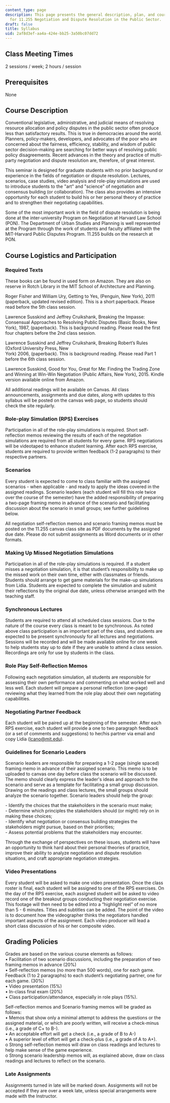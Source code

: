 ```yaml
---
content_type: page
description: This page presents the general description, plan, and course policies
  for 11.255 Negotiation and Dispute Resolution in the Public Sector.
draft: false
title: Syllabus
uid: 2af8d3ef-aa4a-424e-bb25-3a50bc07dd72
---
```

## Class Meeting Times

2 sessions / week; 2 hours / session

## Prerequisites

None

## Course Description

Conventional legislative, administrative, and judicial means of resolving resource allocation and policy disputes in the public sector often produce less than satisfactory results. This is true in democracies around the world. Planners, policy-makers, developers, and advocates of the poor who are concerned about the fairness, efficiency, stability, and wisdom of public sector decision-making are searching for better ways of resolving public policy disagreements. Recent advances in the theory and practice of multi-party negotiation and dispute resolution are, therefore, of great interest. 

This seminar is designed for graduate students with no prior background or experience in the fields of negotiation or dispute resolution. Lectures, scenarios, case studies, video analysis and role-play simulations are used to introduce students to the "art" and "science" of negotiation and consensus building (or collaboration). The class also provides an intensive opportunity for each student to build his or her personal theory of practice and to strengthen their negotiating capabilities. 

Some of the most important work in the field of dispute resolution is being done at the inter-university Program on Negotiation at Harvard Law School (PON). The Department of Urban Studies and Planning is well represented at the Program through the work of students and faculty affiliated with the MIT-Harvard Public Disputes Program. 11.255 builds on the research at PON. 

## Course Logistics and Participation 

### Required Texts 

These books can be found in used form on Amazon. They are also on reserve in Rotch Library in the MIT School of Architecture and Planning.  

Roger Fisher and William Ury, Getting to Yes, (Penguin, New York), 2011 (paperback, updated revised edition). This is a short paperback. Please read before the 5th class session. 

Lawrence Susskind and Jeffrey Cruikshank, Breaking the Impasse: Consensual Approaches to Resolving Public Disputes (Basic Books, New York), 1987, (paperback). This is background reading. Please read the first four chapters before the 2nd class session. 

Lawrence Susskind and Jeffrey Cruikshank, Breaking Robert’s Rules (Oxford University Press, New    
York) 2006, (paperback). This is background reading. Please read Part 1 before the 6th class session. 

Lawrence Susskind, Good for You, Great for Me: Finding the Trading Zone and Winning at Win-Win Negotiation (Public Affairs, New York), 2015. Kindle version available online from Amazon. 

All additional readings will be available on Canvas. All class announcements, assignments and due dates, along with updates to this syllabus will be posted on the canvas web page, so students should check the site regularly. 

### Role-play Simulation (RPS) Exercises

Participation in all of the role-play simulations is required. Short self-reflection memos reviewing the results of each of the negotiation simulations are required from all students for every game. RPS negotiations will be videotaped to enhance student learning. After each RPS exercise, students are required to provide written feedback (1-2 paragraphs) to their respective partners. 

### Scenarios

Every student is expected to come to class familiar with the assigned scenarios - when applicable - and ready to apply the ideas covered in the assigned readings. Scenario leaders (each student will fill this role twice over the course of the semester) have the added responsibility of preparing a two-page framing memo in advance of the scenario and facilitating discussion about the scenario in small groups; see further guidelines below. 

All negotiation self-reflection memos and scenario framing memos must be posted on the 11.255 canvas class site as PDF documents by the assigned due date. Please do not submit assignments as Word documents or in other formats.

### Making Up Missed Negotiation Simulations

Participation in all of the role-play simulations is required. If a student misses a negotiation simulation, it is that student’s responsibility to make up the missed work on their own time, either with classmates or friends. Students should arrange to get game materials for the make-up simulations from Lidia. Students are expected to complete the simulation and submit their reflections by the original due date, unless otherwise arranged with the teaching staff.

### Synchronous Lectures

Students are required to attend all scheduled class sessions. Due to the nature of the course every class is meant to be synchronous. As noted above class participation is an important part of the class, and students are expected to be present synchronously for all lectures and negotiations. Sessions will be recorded and will be made available online for one week to help students stay up to date if they are unable to attend a class session. Recordings are only for use by students in the class. 

### Role Play Self-Reflection Memos

Following each negotiation simulation, all students are responsible for assessing their own performance and commenting on what worked well and less well. Each student will prepare a personal reflection (one-page) reviewing what they learned from the role play about their own negotiating capabilities. 

### Negotiating Partner Feedback 

Each student will be paired up at the beginning of the semester. After each RPS exercise, each student will provide a one to two paragraph feedback (or a set of comments and suggestions) to her/his partner via email and copy Lidia (lcano@mit.edu). 

### Guidelines for Scenario Leaders

Scenario leaders are responsible for preparing a 1-2 page (single spaced) framing memo in advance of their assigned scenario. This memo is to be uploaded to canvas one day before class the scenario will be discussed. The memo should clearly express the leader's ideas and approach to the scenario and serve as a template for facilitating a small group discussion. Drawing on the readings and class lectures, the small groups should analyze the scenario together. Scenario leaders should help the group: 

\- Identify the choices that the stakeholders in the scenario must make;    
\- Determine which principles the stakeholders should (or might) rely on in making these choices;    
\- Identify what negotiation or consensus building strategies the stakeholders might pursue, based on their priorities;    
\- Assess potential problems that the stakeholders may encounter. 

Through the exchange of perspectives on these issues, students will have an opportunity to think hard about their personal theories of practice, improve their ability to analyze negotiation and dispute resolution  situations, and craft appropriate negotiation strategies. 

### Video Presentations 

Every student will be asked to make one video presentation. Once the class roster is final, each student will be assigned to one of the RPS exercises. On the day of the RPS exercise, each assigned student will be asked to video record one of the breakout groups conducting their negotiation exercise. This footage will then need to be edited into a “highlight reel” of no more than 5 - 6 minutes. Titles and subtitles can be added. The point of the video is to document how the videographer thinks the negotiators handled important aspects of the assignment. Each video producer will lead a short class discussion of his or her composite video.

## Grading Policies

Grades are based on the various course elements as follows:    
• Facilitation of two scenario discussions, including the preparation of two framing memos in advance (20%)    
• Self-reflection memos (no more than 500 words), one for each game. Feedback (1 to 2 paragraphs) to each student’s negotiating partner, one for each game. (30%)    
• Video presentation (15%)    
• In-class final exam (20%)    
• Class participation/attendance, especially in role plays (15%). 

Self-reflection memos and Scenario framing memos will be graded as follows:    
• Memos that show only a minimal attempt to address the questions or the assigned material, or which are poorly written, will receive a check-minus (i.e., a grade of C+ to B-).    
• An acceptable effort will get a check (i.e., a grade of B to A-)    
• A superior level of effort will get a check-plus (i.e., a grade of A to A+).    
o Strong self-reflection memos will draw on class readings and lectures to help make sense of the game experience.    
o Strong scenario leadership memos will, as explained above, draw on class readings and lectures to reflect on the scenario. 

### Late Assignments

Assignments turned in late will be marked down. Assignments will not be accepted if they are over a week late, unless special arrangements were made with the Instructor.